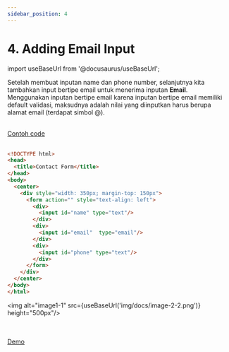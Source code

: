 ```yaml
---
sidebar_position: 4
---
```


# 4. Adding Email Input

import useBaseUrl from '@docusaurus/useBaseUrl';

Setelah membuat inputan name dan phone number, selanjutnya kita tambahkan input bertipe email untuk menerima inputan **Email**. Menggunakan inputan bertipe email karena inputan bertipe email memiliki default validasi, maksudnya adalah nilai yang diinputkan harus berupa alamat email (terdapat simbol @).

<br />
<a class="btn-example-code" href="https://github.com/demo-dumbways/ebook-code-result-chapter-1/tree/day2-3.adding-email-input">
Contoh code
</a>

<br />
<br />


```html {12-14} title="index.html"
<!DOCTYPE html>
<head>
  <title>Contact Form</title>
</head>
<body>
  <center>
    <div style="width: 350px; margin-top: 150px">
      <form action="" style="text-align: left">
        <div>
          <input id="name" type="text"/>
        </div>
        <div>
          <input id="email"  type="email"/>
        </div>
        <div>
          <input id="phone" type="text"/>
        </div>
      </form>
    </div>
  </center>
</body>
</html>
```
<img alt="image1-1" src={useBaseUrl('img/docs/image-2-2.png')} height="500px"/>

<br />
<br />

<div>
<a class="btn-demo" href="https://ebook-code-result-chapter-1-git-day2-3addi-6cbe3e-demo-dumbways.vercel.app">
Demo
</a>
</div>